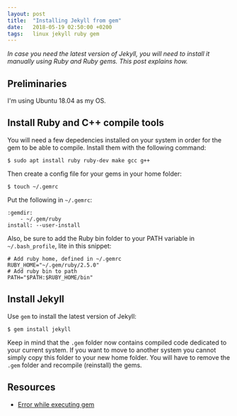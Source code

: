 ```yaml
---
layout: post
title:  "Installing Jekyll from gem"
date:   2018-05-19 02:50:00 +0200
tags:   linux jekyll ruby gem
---
```

*In case you need the latest version of Jekyll, you will need to install it manually using
Ruby and Ruby gems. This post explains how.*

## Preliminaries
I'm using Ubuntu 18.04 as my OS.

## Install Ruby and C++ compile tools
You will need a few depedencies installed on your system in order for the gem to be
able to compile. Install them with the following command:
```console
$ sudo apt install ruby ruby-dev make gcc g++
```

Then create a config file for your gems in your home folder:
```console
$ touch ~/.gemrc
```

Put the following in `~/.gemrc`:
```
:gemdir:
    - ~/.gem/ruby
install: --user-install
```

Also, be sure to add the Ruby bin folder to your PATH variable in `~/.bash_profile`, lite in this snippet:
```
# Add ruby home, defined in ~/.gemrc
RUBY_HOME="~/.gem/ruby/2.5.0"
# Add ruby bin to path
PATH="$PATH:$RUBY_HOME/bin"
```

## Install Jekyll
Use `gem` to install the latest version of Jekyll:
```console
$ gem install jekyll
```

Keep in mind that the `.gem` folder now contains compiled code dedicated to your current system. If you want to move to another system you cannot simply copy this folder to your new home folder. You will have to remove the `.gem` folder and recompile (reinstall) the gems.

## Resources
- [Error while executing gem][stack]

[stack]: https://stackoverflow.com/questions/18599889/error-while-executing-gem-gemfilepermissionerror
